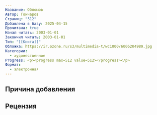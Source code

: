 ```yaml
---
Название: Обломов
Автор: Гончаров
Страниц: "512"
Добавлена в базу: 2025-04-15
Прочитана: true
Начал читать: 2003-01-01
Закончил читать: 2003-01-01
Тип: "[[Книга]]"
Обложка: https://ir.ozone.ru/s3/multimedia-t/wc1000/6006204989.jpg
Категории:
  - художественное
Progress: <p><progress max=512 value=512></progress></p>
Формат:
  - электронная
---
```

## Причина добавления


## Рецензия
